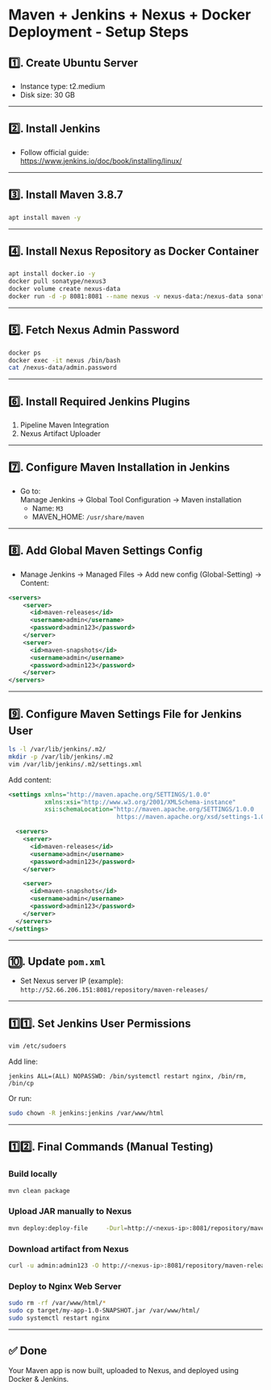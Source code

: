 # Maven + Jenkins + Nexus + Docker Deployment - Setup Steps

## 1️⃣. Create Ubuntu Server
- Instance type: t2.medium
- Disk size: 30 GB

---

## 2️⃣. Install Jenkins
- Follow official guide:  
  https://www.jenkins.io/doc/book/installing/linux/

---

## 3️⃣. Install Maven 3.8.7
```bash
apt install maven -y
```

---

## 4️⃣. Install Nexus Repository as Docker Container
```bash
apt install docker.io -y
docker pull sonatype/nexus3
docker volume create nexus-data
docker run -d -p 8081:8081 --name nexus -v nexus-data:/nexus-data sonatype/nexus3
```

---

## 5️⃣. Fetch Nexus Admin Password
```bash
docker ps
docker exec -it nexus /bin/bash
cat /nexus-data/admin.password
```

---

## 6️⃣. Install Required Jenkins Plugins
1. Pipeline Maven Integration  
2. Nexus Artifact Uploader

---

## 7️⃣. Configure Maven Installation in Jenkins
- Go to:  
  Manage Jenkins → Global Tool Configuration → Maven installation  
  - Name: `M3`  
  - MAVEN_HOME: `/usr/share/maven`

---

## 8️⃣. Add Global Maven Settings Config
- Manage Jenkins → Managed Files → Add new config (Global-Setting) → Content:
```xml
<servers>
    <server>
      <id>maven-releases</id>
      <username>admin</username>
      <password>admin123</password>
    </server>
    <server>
      <id>maven-snapshots</id>
      <username>admin</username>
      <password>admin123</password>
    </server>
</servers>
```

---

## 9️⃣. Configure Maven Settings File for Jenkins User
```bash
ls -l /var/lib/jenkins/.m2/
mkdir -p /var/lib/jenkins/.m2
vim /var/lib/jenkins/.m2/settings.xml
```

Add content:
```xml
<settings xmlns="http://maven.apache.org/SETTINGS/1.0.0"
          xmlns:xsi="http://www.w3.org/2001/XMLSchema-instance"
          xsi:schemaLocation="http://maven.apache.org/SETTINGS/1.0.0
                              https://maven.apache.org/xsd/settings-1.0.0.xsd">

  <servers>
    <server>
      <id>maven-releases</id>
      <username>admin</username>
      <password>admin123</password>
    </server>

    <server>
      <id>maven-snapshots</id>
      <username>admin</username>
      <password>admin123</password>
    </server>
  </servers>
</settings>
```

---

## 🔟. Update `pom.xml`
- Set Nexus server IP (example):  
  `http://52.66.206.151:8081/repository/maven-releases/`

---

## 1️⃣1️⃣. Set Jenkins User Permissions
```bash
vim /etc/sudoers
```

Add line:
```
jenkins ALL=(ALL) NOPASSWD: /bin/systemctl restart nginx, /bin/rm, /bin/cp
```

Or run:
```bash
sudo chown -R jenkins:jenkins /var/www/html
```

---

## 1️⃣2️⃣. Final Commands (Manual Testing)

### Build locally
```bash
mvn clean package
```

### Upload JAR manually to Nexus
```bash
mvn deploy:deploy-file     -Durl=http://<nexus-ip>:8081/repository/maven-releases/     -DrepositoryId=nexus-releases     -DgroupId=com.example     -DartifactId=my-app     -Dversion=1.0-SNAPSHOT     -Dpackaging=jar     -Dfile=target/my-app-1.0-SNAPSHOT.jar
```

### Download artifact from Nexus
```bash
curl -u admin:admin123 -O http://<nexus-ip>:8081/repository/maven-releases/com/example/my-app/1.0-SNAPSHOT/my-app-1.0-SNAPSHOT.jar
```

### Deploy to Nginx Web Server
```bash
sudo rm -rf /var/www/html/*
sudo cp target/my-app-1.0-SNAPSHOT.jar /var/www/html/
sudo systemctl restart nginx
```

---

## ✅ Done
Your Maven app is now built, uploaded to Nexus, and deployed using Docker & Jenkins.